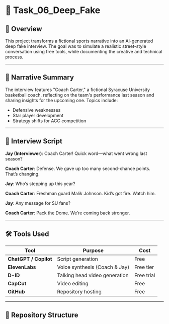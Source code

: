 # 🏀 Task_06_Deep_Fake

## 🎯 Overview
This project transforms a fictional sports narrative into an AI-generated deep fake interview. The goal was to simulate a realistic street-style conversation using free tools, while documenting the creative and technical process.

---

## 📖 Narrative Summary
The interview features "Coach Carter," a fictional Syracuse University basketball coach, reflecting on the team's performance last season and sharing insights for the upcoming one. Topics include:
- Defensive weaknesses
- Star player development
- Strategy shifts for ACC competition

---

## 🎤 Interview Script

**Jay (Interviewer)**: Coach Carter! Quick word—what went wrong last season?

**Coach Carter**: Defense. We gave up too many second-chance points. That’s changing.

**Jay**: Who’s stepping up this year?

**Coach Carter**: Freshman guard Malik Johnson. Kid’s got fire. Watch him.

**Jay**: Any message for SU fans?

**Coach Carter**: Pack the Dome. We’re coming back stronger.

---

## 🛠️ Tools Used

| Tool | Purpose | Cost |
|------|--------|------|
| **ChatGPT / Copilot** | Script generation | Free |
| **ElevenLabs** | Voice synthesis (Coach & Jay) | Free tier |
| **D-ID** | Talking head video generation | Free trial |
| **CapCut** | Video editing | Free |
| **GitHub** | Repository hosting | Free |

---

## 📂 Repository Structure

